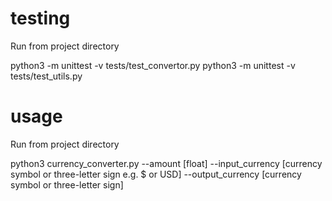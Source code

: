 # testing

Run from project directory

python3 -m unittest -v tests/test_convertor.py
python3 -m unittest -v tests/test_utils.py


# usage

Run from project directory

python3 currency_converter.py --amount [float] --input_currency [currency symbol or three-letter sign e.g. $ or USD] --output_currency [currency symbol or three-letter sign]

